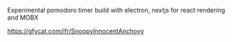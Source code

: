 Experimental pomodoro timer build with electron, nextjs for react rendering and MOBX

https://gfycat.com/ifr/SnoopyInnocentAnchovy
